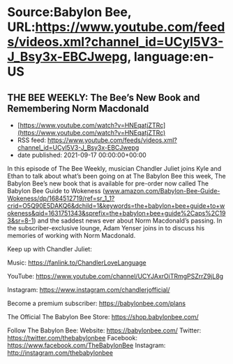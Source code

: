 # Source:Babylon Bee, URL:https://www.youtube.com/feeds/videos.xml?channel_id=UCyl5V3-J_Bsy3x-EBCJwepg, language:en-US

## THE BEE WEEKLY: The Bee’s New Book and Remembering Norm Macdonald
 - [https://www.youtube.com/watch?v=HNEqatjZTRc](https://www.youtube.com/watch?v=HNEqatjZTRc)
 - RSS feed: https://www.youtube.com/feeds/videos.xml?channel_id=UCyl5V3-J_Bsy3x-EBCJwepg
 - date published: 2021-09-17 00:00:00+00:00

In this episode of The Bee Weekly, musician Chandler Juliet joins Kyle and Ethan to talk about what’s been going on at The Babylon Bee this week, The Babylon Bee’s new book that is available for pre-order now called The Babylon Bee Guide to Wokeness (www.amazon.com/Babylon-Bee-Guide-Wokeness/dp/1684512719/ref=sr_1_1?crid=O5Q90E5DAKQ6&dchild=1&keywords=the+babylon+bee+guide+to+wokeness&qid=1631751343&sprefix=the+babylon+bee+guide%2Caps%2C193&sr=8-1) and the saddest news ever about Norm Macdonald’s passing. In the subscriber-exclusive lounge, Adam Yenser joins in to discuss his memories of working with Norm Macdonald.

Keep up with Chandler Juliet: 

Music: 
https://fanlink.to/ChandlerLoveLanguage

YouTube:
https://www.youtube.com/channel/UCYJAxrOiTRmgPSZrrZ9jL8g

Instagram: 
https://www.instagram.com/chandlerjofficial/



Become a premium subscriber:  https://babylonbee.com/plans

The Official The Babylon Bee Store:  https://shop.babylonbee.com/

Follow The Babylon Bee:
Website: https://babylonbee.com/
Twitter: https://twitter.com/thebabylonbee
Facebook: https://www.facebook.com/TheBabylonBee
Instagram: http://instagram.com/thebabylonbee

